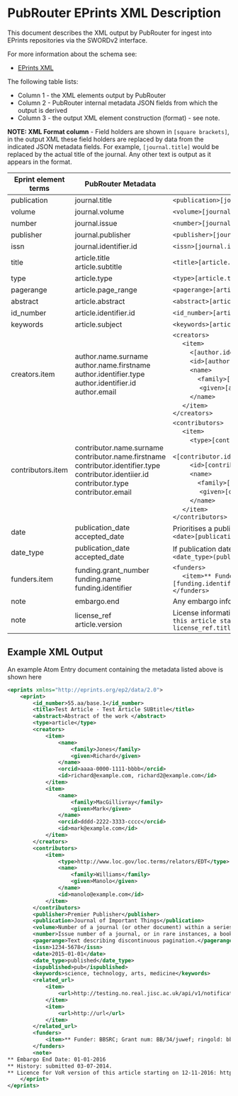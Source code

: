 # PubRouter EPrints XML Description

This document describes the XML output by PubRouter for ingest into EPrints repositories via the SWORDv2 interface.

For more information about the schema see: 
* [EPrints XML](http://wiki.eprints.org/w/XML_Export_Format)

The following table lists:
* Column 1 - the XML elements output by PubRouter 
* Column 2 - PubRouter internal metadata JSON fields from which the output is derived
* Column 3 - the output XML element construction (format) - see note. 

**NOTE: XML Format column** - Field holders are shown in `[square brackets]`, in the output XML these field holders are replaced by data from the indicated JSON metadata fields.  For example, `[journal.title]` would be replaced by the actual title of the journal.  Any other text is output as it appears in the format.

| Eprint element terms | PubRouter Metadata | XML Format |
|-----------------------------|---------------------------------------------|-------------------------------------------------------------------------------------------------------------------------------------------------------|
| publication |  journal.title | `<publication>[journal.title]</publication>` |
| volume | journal.volume | `<volume>[journal.volume]</volume>` |
| number | journal.issue | `<number>[journal.issue]</volume>` |
| publisher | journal.publisher | `<publisher>[journal.publisher]</publisher>` |
| issn | journal.identifier.id | `<issn>[journal.identifier.id]</issn>` |
| title | article.title <br> article.subtitle | `<title>[article.title] - [article.subtitle 1] - [article.subtitle 2] -...</title>` |
| type | article.type | `<type>[article.type]</type>` |
| pagerange | article.page_range | `<pagerange>[article.page_range]</pagerange>` |
| abstract | article.abstract | `<abstract>[article.abstract]</abstract>` |
| id_number | article.identifier.id | `<id_number>[article.identifier.id]</id_number>` |
| keywords | article.subject | `<keywords>[article.subject 1], [article.subject 2], ...</keywords>` |
| creators.item | author.name.surname <br> author.name.firstname <br> author.identifier.type <br> author.identifier.id <br> author.email | `<creators>` <br> &nbsp;&nbsp;&nbsp;&nbsp; `<item>` <br> &nbsp;&nbsp;&nbsp;&nbsp;&nbsp;&nbsp;&nbsp;&nbsp; `<[author.identifier.type]> author.identifier.id </[author.identifier.type]>` <br> &nbsp;&nbsp;&nbsp;&nbsp;&nbsp;&nbsp;&nbsp;&nbsp; `<id>[author.email]</id>` <br> &nbsp;&nbsp;&nbsp;&nbsp;&nbsp;&nbsp;&nbsp;&nbsp; `<name>` <br> &nbsp;&nbsp;&nbsp;&nbsp;&nbsp;&nbsp;&nbsp;&nbsp;&nbsp;&nbsp;&nbsp;&nbsp;  `<family>[author.name.surname]</family>` <br> &nbsp;&nbsp;&nbsp;&nbsp;&nbsp;&nbsp; &nbsp;&nbsp;&nbsp;&nbsp;&nbsp;&nbsp; `<given>[author.name.firstname]</given>` <br> &nbsp;&nbsp;&nbsp;&nbsp;&nbsp;&nbsp;&nbsp;&nbsp; `</name>` <br> &nbsp;&nbsp;&nbsp;&nbsp; `</item>` <br> `</creators>` |
| contributors.item | contributor.name.surname <br> contributor.name.firstname <br> contributor.identifier.type <br> contributor.identiier.id <br> contributor.type <br> contributor.email |  `<contributors>` <br> &nbsp;&nbsp;&nbsp;&nbsp; `<item>` <br> &nbsp;&nbsp;&nbsp;&nbsp;&nbsp;&nbsp;&nbsp;&nbsp; `<type>[contributor.type]</type>` <br> &nbsp;&nbsp;&nbsp;&nbsp;&nbsp;&nbsp;&nbsp;&nbsp; `<[contributor.identifier.type]>contributor.identifier.id</[contributor.identifier.type]>` <br> &nbsp;&nbsp;&nbsp;&nbsp;&nbsp;&nbsp;&nbsp;&nbsp; `<id>[contributor.email]</id>` <br> &nbsp;&nbsp;&nbsp;&nbsp;&nbsp;&nbsp;&nbsp;&nbsp; `<name>` <br> &nbsp;&nbsp;&nbsp;&nbsp;&nbsp;&nbsp;&nbsp;&nbsp;&nbsp;&nbsp;&nbsp;&nbsp;  `<family>[contributor.name.surname]</family>` <br> &nbsp;&nbsp;&nbsp;&nbsp;&nbsp;&nbsp; &nbsp;&nbsp;&nbsp;&nbsp;&nbsp;&nbsp; `<given>[contributor.name.firstname]</given>` <br> &nbsp;&nbsp;&nbsp;&nbsp;&nbsp;&nbsp;&nbsp;&nbsp; `</name>` <br> &nbsp;&nbsp;&nbsp;&nbsp; `</item>` <br> `</contributors>` |
| date | publication_date <br> accepted_date | Prioritises a publication_date <br> `<date>[publication_date OR accepted_date]</date>` |
| date_type | publication_date <br> accepted_date | If publication date then published, if accepted date then Accepted <br> `<date_type>(published OR Accepted)</date_type>` |
| funders.item | funding.grant_number <br> funding.name <br> funding.identifier | `<funders>` <br> &nbsp;&nbsp;&nbsp;&nbsp; `<item>** Funder: [funding.name]; Grant num: [funding.grant_number]; [funding.identifier.type]: [funding.identifier.id]</item>` <br> `</funders>` |
| note |  embargo.end | Any embargo information will be written in `<note>` as `** Embargo End Date: [embargo.start]` |
| note | license_ref <br> article.version | License information will be written in `<note>` as `** License for [article.version] version of this article starting on [license_ref.start]: [license_ref.url OR license_ref.type OR license_ref.title]` |

## Example XML Output

An example Atom Entry document containing the metadata listed above is shown here
```xml
<eprints xmlns="http://eprints.org/ep2/data/2.0">
	<eprint>
		<id_number>55.aa/base.1</id_number>
		<title>Test Article - Test Article SUBtitle</title>
		<abstract>Abstract of the work </abstract>
		<type>article</type>
		<creators>
			<item>
				<name>
					<family>Jones</family>
					<given>Richard</given>
				</name>
				<orcid>aaaa-0000-1111-bbbb</orcid>
				<id>richard@example.com, richard2@example.com</id>
			</item>
			<item>
				<name>
					<family>MacGillivray</family>
					<given>Mark</given>
				</name>
				<orcid>dddd-2222-3333-cccc</orcid>
				<id>mark@example.com</id>
			</item>
		</creators>
		<contributors>
			<item>
				<type>http://www.loc.gov/loc.terms/relators/EDT</type>
				<name>
					<family>Williams</family>
					<given>Manolo</given>
				</name>
				<id>manolo@example.com</id>
			</item>
		</contributors>
		<publisher>Premier Publisher</publisher>
		<publication>Journal of Important Things</publication>
		<volume>Number of a journal (or other document) within a series</volume>
		<number>Issue number of a journal, or in rare instances, a book</number>
		<pagerange>Text describing discontinuous pagination.</pagerange>
		<issn>1234-5678</issn>
		<date>2015-01-01</date>
		<date_type>published</date_type>
		<ispublished>pub</ispublished>
		<keywords>science, technology, arts, medicine</keywords>
		<related_url>
			<item>
				<url>http://testing.no.real.jisc.ac.uk/api/v1/notification/1234567890/content/2</url>
			</item>
			<item>
				<url>http://url</url>
			</item>
		</related_url>
		<funders>
			<item>** Funder: BBSRC; Grant num: BB/34/juwef; ringold: bbsrcid</item>
		</funders>
		<note>
** Embargo End Date: 01-01-2016
** History: submitted 03-07-2014.
** Licence for VoR version of this article starting on 12-11-2016: http://url</note>
	</eprint>
</eprints>
```
